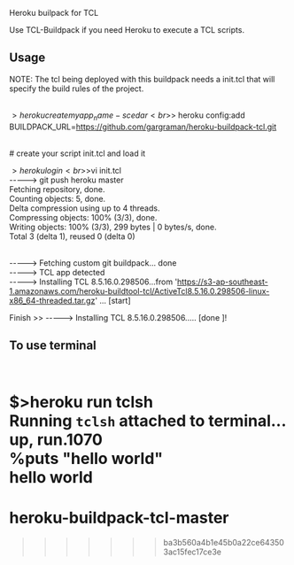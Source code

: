 Heroku builpack for TCL

Use TCL-Buildpack if you need Heroku to execute a TCL scripts.

## Usage

NOTE: The tcl being deployed with this buildpack needs a init.tcl that will specify the build rules of the project.

<br>$> heroku create myapp_name -s cedar
<br>$> heroku config:add BUILDPACK_URL=https://github.com/gargraman/heroku-buildpack-tcl.git

<br># create your script init.tcl and load it

$>heroku login
<br>$>vi init.tcl
<br>-----> git push heroku master
<br>Fetching repository, done.
<br>Counting objects: 5, done.
<br>Delta compression using up to 4 threads.
<br>Compressing objects: 100% (3/3), done.
<br>Writing objects: 100% (3/3), 299 bytes | 0 bytes/s, done.
<br>Total 3 (delta 1), reused 0 (delta 0)

<br>-----> Fetching custom git buildpack... done
<br>-----> TCL app detected
<br>-----> Installing TCL 8.5.16.0.298506...from 'https://s3-ap-southeast-1.amazonaws.com/heroku-buildtool-tcl/ActiveTcl8.5.16.0.298506-linux-x86_64-threaded.tar.gz' ... [start]

Finish >>
-----> Installing TCL 8.5.16.0.298506..... [done ]!

## To use terminal
<br>$>heroku run tclsh
<br>Running `tclsh` attached to terminal... up, run.1070
<br>%puts "hello world"
<br>hello world
=======
heroku-buildpack-tcl-master
===========================
>>>>>>> ba3b560a4b1e45b0a22ce643503ac15fec17ce3e

